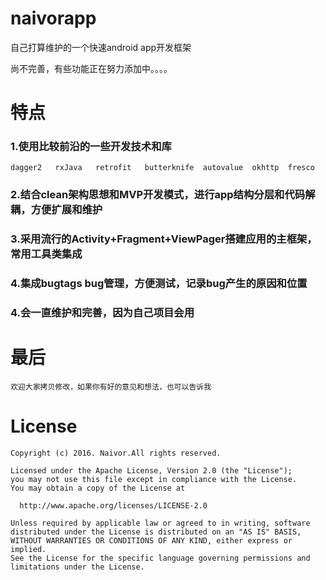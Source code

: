 naivorapp
===========
自己打算维护的一个快速android app开发框架

尚不完善，有些功能正在努力添加中。。。。

特点
===========
### 1.使用比较前沿的一些开发技术和库

    dagger2   rxJava   retrofit   butterknife  autovalue  okhttp  fresco
    
### 2.结合clean架构思想和MVP开发模式，进行app结构分层和代码解耦，方便扩展和维护
    
### 3.采用流行的Activity+Fragment+ViewPager搭建应用的主框架，常用工具类集成

### 4.集成bugtags bug管理，方便测试，记录bug产生的原因和位置
    
### 4.会一直维护和完善，因为自己项目会用

最后
=========

    欢迎大家拷贝修改，如果你有好的意见和想法，也可以告诉我

License
=========

    Copyright (c) 2016. Naivor.All rights reserved. 

    Licensed under the Apache License, Version 2.0 (the "License");
    you may not use this file except in compliance with the License.
    You may obtain a copy of the License at

      http://www.apache.org/licenses/LICENSE-2.0

    Unless required by applicable law or agreed to in writing, software
    distributed under the License is distributed on an "AS IS" BASIS,
    WITHOUT WARRANTIES OR CONDITIONS OF ANY KIND, either express or implied.
    See the License for the specific language governing permissions and
    limitations under the License.
